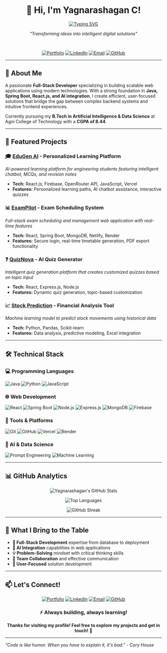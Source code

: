 <div align="center">

# 👋 Hi, I'm Yagnarashagan C!

<!-- Animated Typing Text -->
<a href="https://git.io/typing-svg">
  <img src="https://readme-typing-svg.demolab.com?font=Orbitron&weight=700&size=32&duration=3500&pause=1500&color=FF005C&background=4500D4FF00&center=true&vCenter=true&width=670&lines=AI+%26+DS+Engineer;Full+Stack+Developer;AI+Integration+Specialist;Building+Scalable+Web+Apps" alt="Typing SVG" />
</a>
<br />

<!-- Quote -->
*"Transforming ideas into intelligent digital solutions"*

<br />

<!-- Social Badges -->
[![Portfolio](https://img.shields.io/badge/🚀_Portfolio-FF6B6B?style=for-the-badge&logo=vercel&logoColor=white)](https://yagnarashagan-portfolio.vercel.app/)
[![LinkedIn](https://img.shields.io/badge/👔_LinkedIn-0077B5?style=for-the-badge&logo=linkedin&logoColor=white)](https://www.linkedin.com/in/yagnarashagan)
[![Email](https://img.shields.io/badge/📩_Email-D14836?style=for-the-badge&logo=gmail&logoColor=white)](mailto:yagnarashagan2@gmail.com)
[![GitHub](https://img.shields.io/badge/⚡_GitHub-181717?style=for-the-badge&logo=github&logoColor=white)](https://github.com/yagnarashagan6)

</div>

---

## 🎯 About Me

A passionate **Full-Stack Developer** specializing in building scalable web applications using modern technologies. With a strong foundation in **Java, Spring Boot, React.js, and AI integration**, I create efficient, user-focused solutions that bridge the gap between complex backend systems and intuitive frontend experiences.

Currently pursuing my **B.Tech in Artificial Intelligence & Data Science** at Agni College of Technology with a **CGPA of 8.44**.

---

## 💼 Featured Projects

### 🎓 [EduGen AI](https://github.com/yagnarashagan6/EDUGEN_AI) - Personalized Learning Platform
*AI-powered learning platform for engineering students featuring intelligent chatbot, MCQs, and revision notes*
- **Tech:** React.js, Firebase, OpenRouter API, JavaScript, Vercel
- **Features:** Personalized learning paths, AI chatbot assistance, interactive quizzes

### 📊 [ExamPilot](https://github.com/yagnarashagan6/ExamPilot) - Exam Scheduling System
*Full-stack exam scheduling and management web application with real-time features*
- **Tech:** React, Spring Boot, MongoDB, Netlify, Render
- **Features:** Secure login, real-time timetable generation, PDF export functionality

### ❓ [QuizNova](https://github.com/yagnarashagan6/QuizNova) - AI Quiz Generator
*Intelligent quiz generation platform that creates customized quizzes based on topic input*
- **Tech:** React, Express.js, Node.js
- **Features:** Dynamic quiz generation, topic-based customization

### 📈 [Stock Prediction](https://github.com/yagnarashagan6/StockPrediction) - Financial Analysis Tool
*Machine learning model to predict stock movements using historical data*
- **Tech:** Python, Pandas, Scikit-learn
- **Features:** Data analysis, predictive modeling, Excel integration

---

## 🛠️ Technical Stack

### 💻 Programming Languages
![Java](https://img.shields.io/badge/Java-ED8B00?style=for-the-badge&logo=java&logoColor=white)
![Python](https://img.shields.io/badge/Python-3776AB?style=for-the-badge&logo=python&logoColor=white)
![JavaScript](https://img.shields.io/badge/JavaScript-F7DF1E?style=for-the-badge&logo=javascript&logoColor=black)

### 🌐 Web Development
![React](https://img.shields.io/badge/React-20232A?style=for-the-badge&logo=react&logoColor=61DAFB)
![Spring Boot](https://img.shields.io/badge/Spring_Boot-6DB33F?style=for-the-badge&logo=springboot&logoColor=white)
![Node.js](https://img.shields.io/badge/Node.js-339933?style=for-the-badge&logo=nodedotjs&logoColor=white)
![Express.js](https://img.shields.io/badge/Express.js-000000?style=for-the-badge&logo=express&logoColor=white)
![MongoDB](https://img.shields.io/badge/MongoDB-47A248?style=for-the-badge&logo=mongodb&logoColor=white)
![Firebase](https://img.shields.io/badge/Firebase-FFCA28?style=for-the-badge&logo=firebase&logoColor=black)

### 🔧 Tools & Platforms
![Git](https://img.shields.io/badge/Git-F05032?style=for-the-badge&logo=git&logoColor=white)
![GitHub](https://img.shields.io/badge/GitHub-181717?style=for-the-badge&logo=github&logoColor=white)
![Vercel](https://img.shields.io/badge/Vercel-000000?style=for-the-badge&logo=vercel&logoColor=white)
![Render](https://img.shields.io/badge/Render-46E3B7?style=for-the-badge&logo=render&logoColor=white)

### 🤖 AI & Data Science
![Prompt Engineering](https://img.shields.io/badge/Prompt_Engineering-FF6B6B?style=for-the-badge&logo=openai&logoColor=white)
![Machine Learning](https://img.shields.io/badge/Machine_Learning-00C7B7?style=for-the-badge&logo=tensorflow&logoColor=white)

---

## 📊 GitHub Analytics

<div align="center">

![Yagnarashagan's GitHub Stats](https://github-readme-stats.vercel.app/api?username=yagnarashagan6&show_icons=true&theme=radical&hide_border=true&include_all_commits=true)

![Top Languages](https://github-readme-stats.vercel.app/api/top-langs/?username=yagnarashagan6&layout=compact&theme=radical&hide_border=true&exclude_repo=StockPrediction)

![GitHub Streak](https://streak-stats.demolab.com/?user=yagnarashagan6&theme=radical&hide_border=true)

</div>

---

## 🌟 What I Bring to the Table

- **🚀 Full-Stack Development** expertise from database to deployment
- **🤖 AI Integration** capabilities in web applications
- **💡 Problem-Solving** mindset with critical thinking skills
- **👥 Team Collaboration** and effective communication
- **🎯 User-Focused** solution development

---

## 📫 Let's Connect!

<div align="center">

[![Portfolio](https://img.shields.io/badge/Portfolio-000000?style=for-the-badge&logo=vercel&logoColor=white)](https://yagnarashagan-portfolio.vercel.app/)
[![LinkedIn](https://img.shields.io/badge/LinkedIn-0077B5?style=for-the-badge&logo=linkedin&logoColor=white)](https://www.linkedin.com/in/yagnarashagan)
[![Email](https://img.shields.io/badge/Email-D14836?style=for-the-badge&logo=gmail&logoColor=white)](mailto:yagnarashagan2@gmail.com)
[![GitHub](https://img.shields.io/badge/GitHub-181717?style=for-the-badge&logo=github&logoColor=white)](https://github.com/yagnarashagan6)

</div>

<div align="center">
  
### ⚡ Always building, always learning!

**Thanks for visiting my profile! Feel free to explore my projects and get in touch!** 👋

</div>

---

*"Code is like humor. When you have to explain it, it's bad." - Cory House*
